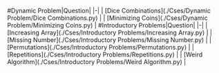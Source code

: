 #Dynamic Problem|Question|
|-|
| [Dice Combinations](./Cses/Dynamic Problem/Dice Combinations.py) |
| [Minimizing Coins](./Cses/Dynamic Problem/Minimizing Coins.py) |
#Introductory Problems|Question|
|-|
| [Increasing Array](./Cses/Introductory Problems/Increasing Array.py) |
| [Missing Number](./Cses/Introductory Problems/Missing Number.py) |
| [Permutations](./Cses/Introductory Problems/Permutations.py) |
| [Repetitions](./Cses/Introductory Problems/Repetitions.py) |
| [Weird Algorithm](./Cses/Introductory Problems/Weird Algorithm.py) |
